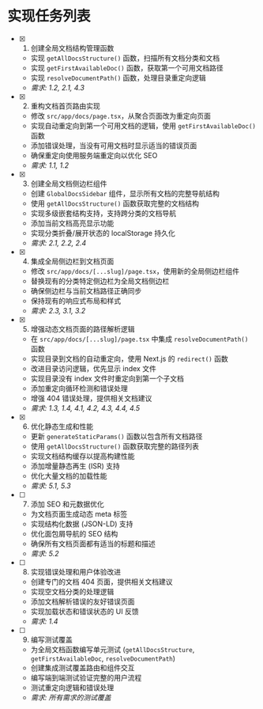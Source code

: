 # 实现任务列表

- [x] 1. 创建全局文档结构管理函数
  - 实现 `getAllDocsStructure()` 函数，扫描所有文档分类和文档
  - 实现 `getFirstAvailableDoc()` 函数，获取第一个可用文档路径
  - 实现 `resolveDocumentPath()` 函数，处理目录重定向逻辑
  - _需求: 1.2, 2.1, 4.3_

- [x] 2. 重构文档首页路由实现
  - 修改 `src/app/docs/page.tsx`，从聚合页面改为重定向页面
  - 实现自动重定向到第一个可用文档的逻辑，使用 `getFirstAvailableDoc()` 函数
  - 添加错误处理，当没有可用文档时显示适当的错误页面
  - 确保重定向使用服务端重定向以优化 SEO
  - _需求: 1.1, 1.2_

- [x] 3. 创建全局文档侧边栏组件
  - 创建 `GlobalDocsSidebar` 组件，显示所有文档的完整导航结构
  - 使用 `getAllDocsStructure()` 函数获取完整的文档结构
  - 实现多级嵌套结构支持，支持跨分类的文档导航
  - 添加当前文档高亮显示功能
  - 实现分类折叠/展开状态的 localStorage 持久化
  - _需求: 2.1, 2.2, 2.4_

- [x] 4. 集成全局侧边栏到文档页面
  - 修改 `src/app/docs/[...slug]/page.tsx`，使用新的全局侧边栏组件
  - 替换现有的分类特定侧边栏为全局文档侧边栏
  - 确保侧边栏与当前文档路径正确同步
  - 保持现有的响应式布局和样式
  - _需求: 2.3, 3.1, 3.2_

- [x] 5. 增强动态文档页面的路径解析逻辑
  - 在 `src/app/docs/[...slug]/page.tsx` 中集成 `resolveDocumentPath()` 函数
  - 实现目录到文档的自动重定向，使用 Next.js 的 `redirect()` 函数
  - 改进目录访问逻辑，优先显示 index 文件
  - 实现目录没有 index 文件时重定向到第一个子文档
  - 添加重定向循环检测和错误处理
  - 增强 404 错误处理，提供相关文档建议
  - _需求: 1.3, 1.4, 4.1, 4.2, 4.3, 4.4, 4.5_

- [x] 6. 优化静态生成和性能
  - 更新 `generateStaticParams()` 函数以包含所有文档路径
  - 使用 `getAllDocsStructure()` 函数获取完整的路径列表
  - 实现文档结构缓存以提高构建性能
  - 添加增量静态再生 (ISR) 支持
  - 优化大量文档的加载性能
  - _需求: 5.1, 5.3_

- [ ] 7. 添加 SEO 和元数据优化
  - 为文档页面生成动态 meta 标签
  - 实现结构化数据 (JSON-LD) 支持
  - 优化面包屑导航的 SEO 结构
  - 确保所有文档页面都有适当的标题和描述
  - _需求: 5.2_

- [ ] 8. 实现错误处理和用户体验改进
  - 创建专门的文档 404 页面，提供相关文档建议
  - 实现空文档分类的处理逻辑
  - 添加文档解析错误的友好错误页面
  - 实现加载状态和错误状态的 UI 反馈
  - _需求: 1.4_

- [ ] 9. 编写测试覆盖
  - 为全局文档函数编写单元测试 (`getAllDocsStructure`, `getFirstAvailableDoc`, `resolveDocumentPath`)
  - 创建集成测试覆盖路由和组件交互
  - 编写端到端测试验证完整的用户流程
  - 测试重定向逻辑和错误处理
  - _需求: 所有需求的测试覆盖_
